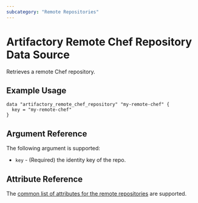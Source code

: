 ```yaml
---
subcategory: "Remote Repositories"
---
```

# Artifactory Remote Chef Repository Data Source

Retrieves a remote Chef repository.

## Example Usage

```hcl
data "artifactory_remote_chef_repository" "my-remote-chef" {
  key = "my-remote-chef"
}
```

## Argument Reference

The following argument is supported:

* `key` - (Required) the identity key of the repo.

## Attribute Reference

The [common list of attributes for the remote repositories](remote.md) are supported.
